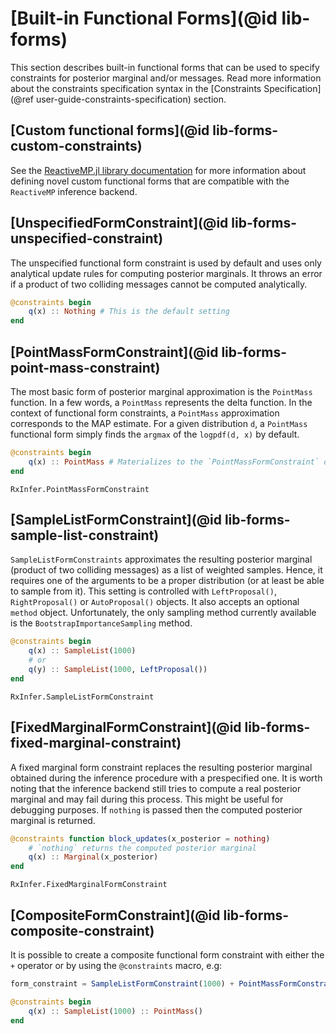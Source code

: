 # [Built-in Functional Forms](@id lib-forms)

This section describes built-in functional forms that can be used to specify constraints for posterior marginal and/or messages. Read more information about the constraints specification syntax in the [Constraints Specification](@ref user-guide-constraints-specification) section.

## [Custom functional forms](@id lib-forms-custom-constraints)

See the [ReactiveMP.jl library documentation](https://biaslab.github.io/ReactiveMP.jl/stable/) for more information about defining novel custom functional forms that are compatible with the `ReactiveMP` inference backend.

## [UnspecifiedFormConstraint](@id lib-forms-unspecified-constraint)

The unspecified functional form constraint is used by default and uses only analytical update rules for computing posterior marginals. It throws an error if a product of two colliding messages cannot be computed analytically.

```julia
@constraints begin 
    q(x) :: Nothing # This is the default setting
end
```

## [PointMassFormConstraint](@id lib-forms-point-mass-constraint)

The most basic form of posterior marginal approximation is the `PointMass` function. In a few words, a `PointMass` represents the delta function. In the context of functional form constraints, a `PointMass` approximation corresponds to the MAP estimate. For a given distribution `d`, a `PointMass` functional form simply finds the `argmax` of the `logpdf(d, x)` by default.

```julia
@constraints begin 
    q(x) :: PointMass # Materializes to the `PointMassFormConstraint` object
end
```

```@docs 
RxInfer.PointMassFormConstraint
```

## [SampleListFormConstraint](@id lib-forms-sample-list-constraint)

`SampleListFormConstraints` approximates the resulting posterior marginal (product of two colliding messages) as a list of weighted samples. Hence, it requires one of the arguments to be a proper distribution (or at least be able to sample from it). This setting is controlled with `LeftProposal()`, `RightProposal()` or `AutoProposal()` objects. It also accepts an optional `method` object. Unfortunately, the only sampling method currently available is the `BootstrapImportanceSampling` method.

```julia
@constraints begin 
    q(x) :: SampleList(1000)
    # or 
    q(y) :: SampleList(1000, LeftProposal())
end
```

```@docs 
RxInfer.SampleListFormConstraint
```

## [FixedMarginalFormConstraint](@id lib-forms-fixed-marginal-constraint)

A fixed marginal form constraint replaces the resulting posterior marginal obtained during the inference procedure with a prespecified one. It is worth noting that the inference backend still tries to compute a real posterior marginal and may fail during this process. This might be useful for debugging purposes. If `nothing` is passed then the computed posterior marginal is returned.

```julia
@constraints function block_updates(x_posterior = nothing) 
    # `nothing` returns the computed posterior marginal
    q(x) :: Marginal(x_posterior)
end
```

```@docs 
RxInfer.FixedMarginalFormConstraint
```

## [CompositeFormConstraint](@id lib-forms-composite-constraint)

It is possible to create a composite functional form constraint with either the `+` operator or by using the `@constraints` macro, e.g:

```julia
form_constraint = SampleListFormConstraint(1000) + PointMassFormConstraint()
```

```julia
@constraints begin 
    q(x) :: SampleList(1000) :: PointMass()
end
```